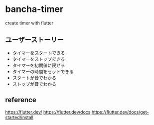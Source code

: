 # bancha-timer
create timer with flutter

## ユーザーストーリー
- タイマーをスタートできる
- タイマーをストップできる
- タイマーを初期値に戻せる
- タイマーの時間をセットできる
- スタートが音でわかる
- ストップが音でわかる

## reference
https://flutter.dev/
https://flutter.dev/docs
https://flutter.dev/docs/get-started/install
